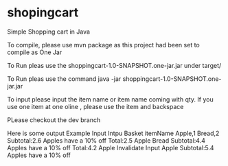 # shopingcart
Simple Shopping cart in Java

To compile, please use mvn package as this project had been set to compile as One Jar

To Run pleas use the shoppingcart-1.0-SNAPSHOT.one-jar.jar under target/

To Run pleas use the command java -jar shoppingcart-1.0-SNAPSHOT.one-jar.jar

To input please input the item name or item name coming with qty. If you use one item at one oline , please use the item and backspace

PLease checkout the dev branch

Here is some output
Example Input
Intpu Basket itemName
Apple,1 Bread,2
Subtotal:2.6
Apples have a 10% off
Total:2.5
Apple Bread
Subtotal:4.4
Apples have a 10% off
Total:4.2
Apple
Invalidate Input
Apple 
Subtotal:5.4
Apples have a 10% off
